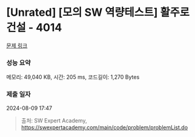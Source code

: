 # [Unrated] [모의 SW 역량테스트] 활주로 건설 - 4014 

[문제 링크](https://swexpertacademy.com/main/code/problem/problemDetail.do?contestProbId=AWIeW7FakkUDFAVH) 

### 성능 요약

메모리: 49,040 KB, 시간: 205 ms, 코드길이: 1,270 Bytes

### 제출 일자

2024-08-09 17:47



> 출처: SW Expert Academy, https://swexpertacademy.com/main/code/problem/problemList.do
